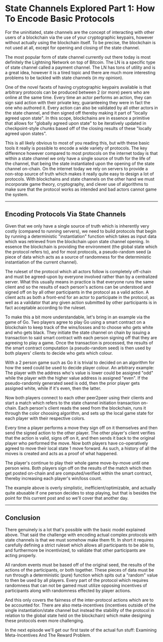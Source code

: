 State Channels Explored Part 1: How To Encode Basic Protocols
=================================

For the uninitiated, state channels are the concept of interacting with other users of a blockchain via the use of your cryptographic keypairs, however without actually using the blockchain itself. To be precise, the blockchain is not used at all, except for opening and closing of the state channel.

The most popular form of state channel currently out there today is most definitely the Lightning Network on top of Bitcoin. The LN is a specific type of state channel called a payment channel. The LN has tons of utility and is a great idea, however it is a tired topic and there are much more interesting problems to be tackled with state channels (in my opinion).

One of the novel facets of having cryptographic keypairs available is that arbitrary protocols can be produced between 2 (or more) peers who are online at the same time. Every time an actor performs an action, they can sign said action with their private key, guaranteeing they were in fact the one who authored it. Every action can also be validated by all other actors in the state channel, and then signed off thereby making it part of "locally agreed upon state". In this scope, blockchains are in essence a primitive that allows for "globally agreed upon state" to be iteratively updated in checkpoint-style chunks based off of the closing results of these "locally agreed upon states".

This is all likely obvious to most of you reading this, but with these basic tools it really is possible to encode a wide variety of protocols. The key difference however compared to most protocols on the internet today is that within a state channel we only have a single source of truth for the life of the channel, that being the state instantiated upon the opening of the state channel on-chain. On the internet today we rely on servers to provide a non-stop source of truth which makes it really quite easy to design a lot of protocols. With blockchains and state channels on the other hand we must incorporate game theory, cryptography, and clever use of algorithms to make sure that the protocol works as intended and bad actors cannot game the system.


---
Encoding Protocols Via State Channels
---

Given that we only have a single source of truth which is inherently very costly (compared to running servers), we need to build protocols that begin by running a deterministic "instantiation" function which takes as input data which was retrieved from the blockchain upon state channel opening. In essence the blockchain is providing the environment (the global state which the protocol refers to), and for most protocols, a pseudo-random seed (a piece of data which acts as a source of randomness for the deterministic instantiation of the current channel).

The ruleset of the protocol which all actors follow is completely off-chain and must be agreed-upon by everyone involved rather than by a centralized server. What this usually means in practice is that everyone runs the same client and so the results of each person's actions can be understood and signed off on by all other participants in the protocol as a valid action. A client acts as both a front-end for an actor to participate in the protocol, as well as a validator that any given action submitted by other participants is in fact acceptable according to the ruleset.

To make this a bit more understandable, let's bring in an example via the game of Go. Two players agree to play Go using a smart contract on a blockchain to keep track of the wins/losses and to choose who gets white and who gets black. They initiate the state channel on chain by issuing a transaction to said smart contract with each person signing off that they are agreeing to play a game. Once the transaction is processed, the results of the smart contract computation (a pseudo-random seed) is then used by both players' clients to decide who gets which colour. 

With a 2 person game such as Go it is trivial to decided on an algorithm for how the seed could be used to decide player colour. An arbitrary example: The player with the address who's value is lower could be assigned "odd" while the player with the higher value address is assigned "even". If the pseudo-randomly generated seed is odd, then the prior player gets assigned white, while if it's even, then the latter.

Now both players connect to each other peer2peer using their clients and start a match which refers to the state channel initiation transaction on-chain. Each person's client reads the seed from the blockchain, runs it through the color choosing algorithm, and sets up the local game state for each player with their respective colors.

Every time a player performs a move they sign off on it themselves and then send the signed action to the other player. The other player's client verifies that the action is valid, signs off on it, and then sends it back to the original player who performed the move. Now both players have co-operatively agreed to move their local state 1 move forward. As such, a history of all the moves is created and acts as a proof of what happened.

The player's continue to play their whole game move-by-move until one person wins. Both players sign off on the results of the match which then get posted on-chain and are computed/verified within the smart contract, thereby increasing each player's win/loss count.

The example above is overly simplistic, inefficient/optimizable, and actually quite abusable if one person decides to stop playing, but that is besides the point for this current post and so we'll cover that another day.


---
Conclusion
---

There genuinely is a lot that's possible with the basic model explained above. That said the challenge with encoding actual complex protocols with state channels is that we must somehow make them fit. In short it requires carefully defining a strict ruleset which allows all participants to be able to, and furthermore be incentivized, to validate that other participants are acting properly.

All random events must be based off of the original seed, the results of the actions of the participants, or both together. These pieces of data must be run through a deterministic (pure) function which spits out a "random" value to then be used by all players. Every part of the protocol which requires randomness that can not be gamed must utilize opposing incentives of participants along with randomness effected by player actions.

And this only covers the fairness of the inter-protocol actions which are to be accounted for. There are also meta-incentives (incentives outside of the single instantiation/state channel but instead the stability of the protocol in relation to the global state held on the blockchain) which make designing these protocols even more challenging.

In the next episode we'll get our first taste of the actual fun stuff: Examining Meta-Incentives And The Reward Problem.